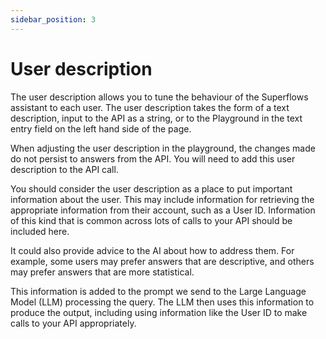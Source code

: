 ```yaml
---
sidebar_position: 3
---
```


# User description

The user description allows you to tune the behaviour of the Superflows assistant to each user. The user description takes the form of a text description, input to the API as a string, or to the Playground in the text entry field on the left hand side of the page.

When adjusting the user description in the playground, the changes made do not persist to answers from the API. You will need to add this user description to the API call.

You should consider the user description as a place to put important information about the user. This may include information for retrieving the appropriate information from their account, such as a User ID. Information of this kind that is common across lots of calls to your API should be included here.

It could also provide advice to the AI about how to address them. For example, some users may prefer answers that are descriptive, and others may prefer answers that are more statistical.

This information is added to the prompt we send to the Large Language Model (LLM) processing the query. The LLM then uses this information to produce the output, including using information like the User ID to make calls to your API appropriately.
